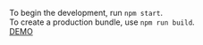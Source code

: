 To begin the development, run `npm start`. <br />
To create a production bundle, use `npm run build`. <br />
[DEMO](http://demowebsite.ddns.net:9000/order)